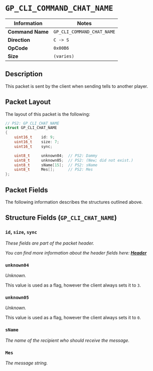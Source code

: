# `GP_CLI_COMMAND_CHAT_NAME`

| Information               | Notes |
|---                        |---    |
| **Command Name**          | `GP_CLI_COMMAND_CHAT_NAME` |
| **Direction**             | `C -> S` |
| **OpCode**                | `0x00B6` |
| **Size**                  | `(varies)` |

## Description

This packet is sent by the client when sending tells to another player.

## Packet Layout

The layout of this packet is the following:

```cpp
// PS2: GP_CLI_CHAT_NAME
struct GP_CLI_CHAT_NAME
{
    uint16_t    id: 9;
    uint16_t    size: 7;
    uint16_t    sync;

    uint8_t     unknown04;  // PS2: Dammy
    uint8_t     unknown05;  // PS2: (New; did not exist.)
    uint8_t     sName[15];  // PS2: sName
    uint8_t     Mes[];      // PS2: Mes
};
```

## Packet Fields

The following information describes the structures outlined above.

## Structure Fields (`GP_CLI_CHAT_NAME`)

### `id`, `size`, `sync`

_These fields are part of the packet header._

_You can find more information about the header fields here: [**Header**](/world/HEADER.md)_

### `unknown04`

_Unknown._

This value is used as a flag, however the client always sets it to `3`.

### `unknown05`

_Unknown._

This value is used as a flag, however the client always sets it to `0`.

### `sName`

_The name of the recipient who should receive the message._

### `Mes`

_The message string._
